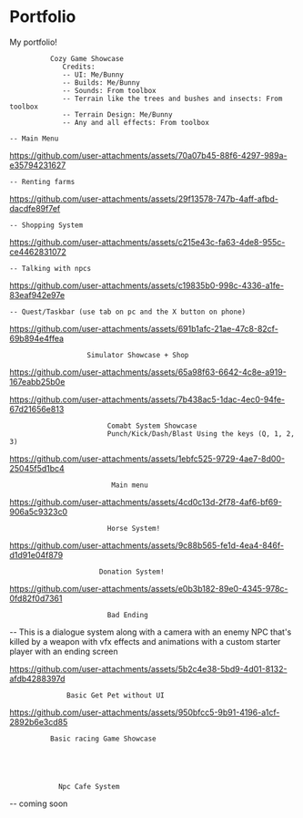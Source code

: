 # Portfolio
My portfolio!


              Cozy Game Showcase
                 Credits:
                 -- UI: Me/Bunny
                 -- Builds: Me/Bunny
                 -- Sounds: From toolbox
                 -- Terrain like the trees and bushes and insects: From toolbox
                 -- Terrain Design: Me/Bunny
                 -- Any and all effects: From toolbox

    -- Main Menu
    
 https://github.com/user-attachments/assets/70a07b45-88f6-4297-989a-e35794231627


    
    -- Renting farms 

    

https://github.com/user-attachments/assets/29f13578-747b-4aff-afbd-dacdfe89f7ef



    -- Shopping System


https://github.com/user-attachments/assets/c215e43c-fa63-4de8-955c-ce4462831072


    -- Talking with npcs

    

https://github.com/user-attachments/assets/c19835b0-998c-4336-a1fe-83eaf942e97e


    -- Quest/Taskbar (use tab on pc and the X button on phone)


https://github.com/user-attachments/assets/691b1afc-21ae-47c8-82cf-69b894e4ffea


    

                       Simulator Showcase + Shop

                       

https://github.com/user-attachments/assets/65a98f63-6642-4c8e-a919-167eabb25b0e



https://github.com/user-attachments/assets/7b438ac5-1dac-4ec0-94fe-67d21656e813








  
                            Comabt System Showcase
                            Punch/Kick/Dash/Blast Using the keys (Q, 1, 2, 3)
                
              
https://github.com/user-attachments/assets/1ebfc525-9729-4ae7-8d00-25045f5d1bc4

  



                             Main menu


https://github.com/user-attachments/assets/4cd0c13d-2f78-4af6-bf69-906a5c9323c0








                            Horse System!


https://github.com/user-attachments/assets/9c88b565-fe1d-4ea4-846f-d1d91e04f879

                          Donation System!


https://github.com/user-attachments/assets/e0b3b182-89e0-4345-978c-0fd82f0d7361



                            Bad Ending 
                            
   -- This is a dialogue system along with a camera with an enemy NPC that's killed by a weapon with vfx effects and animations with a custom starter player with an ending screen


https://github.com/user-attachments/assets/5b2c4e38-5bd9-4d01-8132-afdb4288397d


                  Basic Get Pet without UI
                  

https://github.com/user-attachments/assets/950bfcc5-9b91-4196-a1cf-2892b6e3cd85
                     
              Basic racing Game Showcase





                Npc Cafe System

-- coming soon






